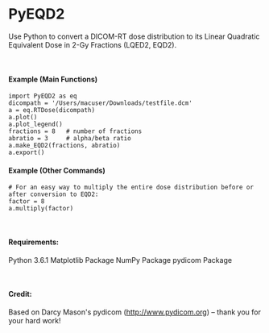 


# PyEQD2
Use Python to convert a DICOM-RT dose distribution to its Linear Quadratic Equivalent Dose in 2-Gy Fractions (LQED2, EQD2).

<br />

#### Example (Main Functions)
```
import PyEQD2 as eq
dicompath = '/Users/macuser/Downloads/testfile.dcm'
a = eq.RTDose(dicompath)
a.plot()
a.plot_legend()
fractions = 8   # number of fractions
abratio = 3     # alpha/beta ratio
a.make_EQD2(fractions, abratio)
a.export()
```

#### Example (Other Commands)
```
# For an easy way to multiply the entire dose distribution before or after conversion to EQD2:
factor = 8
a.multiply(factor)
```
<br />

#### Requirements:
Python 3.6.1
Matplotlib Package
NumPy Package
pydicom Package

<br />

#### Credit: 
Based on Darcy Mason's pydicom (http://www.pydicom.org) – thank you for your hard work!
